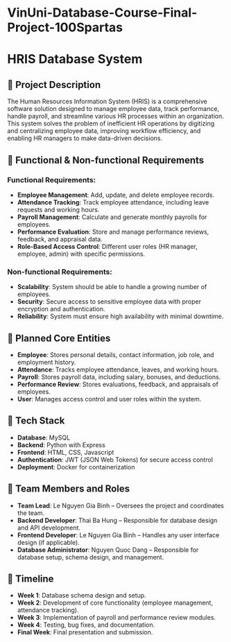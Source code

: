 # VinUni-Database-Course-Final-Project-100Spartas

# HRIS Database System

## 📄 Project Description

The Human Resources Information System (HRIS) is a comprehensive software solution designed to manage employee data, track performance, handle payroll, and streamline various HR processes within an organization. This system solves the problem of inefficient HR operations by digitizing and centralizing employee data, improving workflow efficiency, and enabling HR managers to make data-driven decisions.

## 🎯 Functional & Non-functional Requirements

### Functional Requirements:
- **Employee Management**: Add, update, and delete employee records.
- **Attendance Tracking**: Track employee attendance, including leave requests and working hours.
- **Payroll Management**: Calculate and generate monthly payrolls for employees.
- **Performance Evaluation**: Store and manage performance reviews, feedback, and appraisal data.
- **Role-Based Access Control**: Different user roles (HR manager, employee, admin) with specific permissions.

### Non-functional Requirements:
- **Scalability**: System should be able to handle a growing number of employees.
- **Security**: Secure access to sensitive employee data with proper encryption and authentication.
- **Reliability**: System must ensure high availability with minimal downtime.

## 🧱 Planned Core Entities
- **Employee**: Stores personal details, contact information, job role, and employment history.
- **Attendance**: Tracks employee attendance, leaves, and working hours.
- **Payroll**: Stores payroll data, including salary, bonuses, and deductions.
- **Performance Review**: Stores evaluations, feedback, and appraisals of employees.
- **User**: Manages access control and user roles within the system.

## 🔧 Tech Stack
- **Database**: MySQL
- **Backend**: Python with Express
- **Frontend**: HTML, CSS, Javascript
- **Authentication**: JWT (JSON Web Tokens) for secure access control
- **Deployment**: Docker for containerization

## 👥 Team Members and Roles
- **Team Lead**: Le Nguyen Gia Binh – Oversees the project and coordinates the team.
- **Backend Developer**: Thai Ba Hung – Responsible for database design and API development.
- **Frontend Developer**: Le Nguyen Gia Binh – Handles any user interface design (if applicable).
- **Database Administrator**: Nguyen Quoc Dang – Responsible for database setup, schema design, and management.

## 📅 Timeline
- **Week 1**: Database schema design and setup.
- **Week 2**: Development of core functionality (employee management, attendance tracking).
- **Week 3**: Implementation of payroll and performance review modules.
- **Week 4**: Testing, bug fixes, and documentation.
- **Final Week**: Final presentation and submission.


